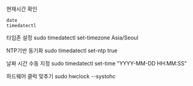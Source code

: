 현재시간 확인
```
date
timedatectl
```

타임존 설정
sudo timedatectl set-timezone Asia/Seoul

NTP기반 동기화
sudo timedatectl set-ntp true

날짜 시간 수동 지정
sudo timedatectl set-time "YYYY-MM-DD HH:MM:SS"

하드웨어 클럭 맞추기
sudo hwclock --systohc
